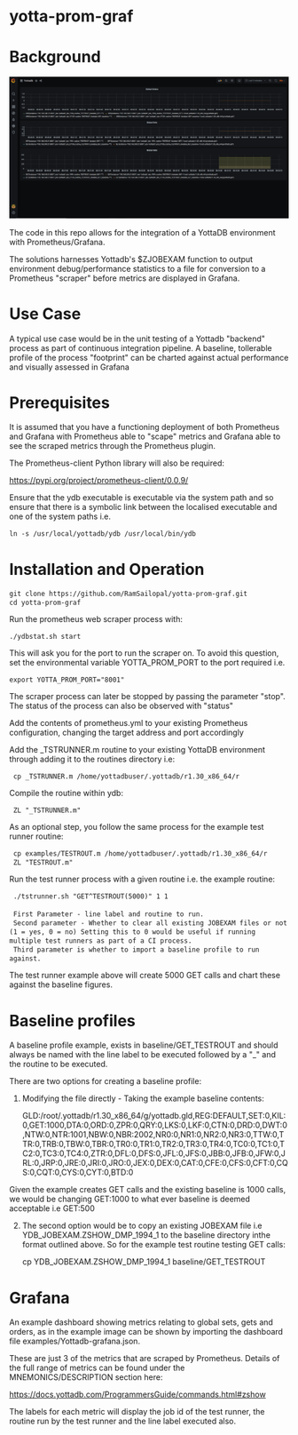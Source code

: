 # yotta-prom-graf


# Background


![Alt text](yottadb-graf.PNG?raw=true "YottaDB unit test runner Dashboard")

The code in this repo allows for the integration of a YottaDB environment with Prometheus/Grafana.

The solutions harnesses Yottadb's $ZJOBEXAM function to output environment debug/performance statistics to a file for conversion to a Prometheus "scraper" before metrics are displayed in Grafana.


# Use Case

A typical use case would be in the unit testing of a Yottadb "backend" process as part of continuous integration pipeline. A baseline, tollerable profile of the process "footprint" can be charted against actual performance and visually assessed in Grafana 


# Prerequisites

It is assumed that you have a functioning deployment of both Prometheus and Grafana with Prometheus able to "scape" metrics and Grafana able to see the scraped metrics through the Prometheus plugin.

The Prometheus-client Python library will also be required:

https://pypi.org/project/prometheus-client/0.0.9/

Ensure that the ydb executable is executable via the system path and so ensure that there is a symbolic link between the localised executable and one of the system paths i.e.

    ln -s /usr/local/yottadb/ydb /usr/local/bin/ydb


# Installation and Operation

    git clone https://github.com/RamSailopal/yotta-prom-graf.git
    cd yotta-prom-graf
    
Run the prometheus web scraper process with:
   
    ./ydbstat.sh start
   
This will ask you for the port to run the scraper on. To avoid this question, set the environmental variable YOTTA_PROM_PORT to the port required i.e.

    export YOTTA_PROM_PORT="8001"
    
The scraper process can later be stopped by passing the parameter "stop". The status of the process can also be observed with "status"
    
Add the contents of prometheus.yml to your existing Prometheus configuration, changing the target address and port accordingly

Add the _TSTRUNNER.m routine to your existing YottaDB environment through adding it to the routines directory i.e:

     cp _TSTRUNNER.m /home/yottadbuser/.yottadb/r1.30_x86_64/r
     
Compile the routine within ydb:

     ZL "_TSTRUNNER.m"
     
As an optional step, you follow the same process for the example test runner routine:

     cp examples/TESTROUT.m /home/yottadbuser/.yottadb/r1.30_x86_64/r
     ZL "TESTROUT.m"
    
Run the test runner process with a given routine i.e. the example routine:

     ./tstrunner.sh "GET^TESTROUT(5000)" 1 1
     
     First Parameter - line label and routine to run.
     Second parameter - Whether to clear all existing JOBEXAM files or not (1 = yes, 0 = no) Setting this to 0 would be useful if running multiple test runners as part of a CI process. 
     Third parameter is whether to import a baseline profile to run against.
     
The test runner example above will create 5000 GET calls and chart these against the baseline figures.

# Baseline profiles

A baseline profile example, exists in baseline/GET_TESTROUT and should always be named with the line label to be executed followed by a "_" and the routine to be executed. 

There are two options for creating a baseline profile:

1) Modifying the file directly - Taking the example baseline contents:

    GLD:/root/.yottadb/r1.30_x86_64/g/yottadb.gld,REG:DEFAULT,SET:0,KIL:0,GET:1000,DTA:0,ORD:0,ZPR:0,QRY:0,LKS:0,LKF:0,CTN:0,DRD:0,DWT:0,NTW:0,NTR:1001,NBW:0,NBR:2002,NR0:0,NR1:0,NR2:0,NR3:0,TTW:0,TTR:0,TRB:0,TBW:0,TBR:0,TR0:0,TR1:0,TR2:0,TR3:0,TR4:0,TC0:0,TC1:0,TC2:0,TC3:0,TC4:0,ZTR:0,DFL:0,DFS:0,JFL:0,JFS:0,JBB:0,JFB:0,JFW:0,JRL:0,JRP:0,JRE:0,JRI:0,JRO:0,JEX:0,DEX:0,CAT:0,CFE:0,CFS:0,CFT:0,CQS:0,CQT:0,CYS:0,CYT:0,BTD:0
    
  
 Given the example creates GET calls and the existing baseline is 1000 calls, we would be changing GET:1000 to what ever baseline is deemed acceptable i.e GET:500
 

2) The second option would be to copy an existing JOBEXAM file i.e YDB_JOBEXAM.ZSHOW_DMP_1994_1 to the baseline directory inthe format outlined above. So for the example test routine testing GET calls:

     cp YDB_JOBEXAM.ZSHOW_DMP_1994_1 baseline/GET_TESTROUT


# Grafana

An example dashboard showing metrics relating to global sets, gets and orders, as in the example image can be shown by importing the dashboard file examples/Yottadb-grafana.json.

These are just 3 of the metrics that are scraped by Prometheus. Details of the full range of metrics can be found under the MNEMONICS/DESCRIPTION section here:

https://docs.yottadb.com/ProgrammersGuide/commands.html#zshow

The labels for each metric will display the job id of the test runner, the routine run by the test runner and the line label executed also.

    

    

